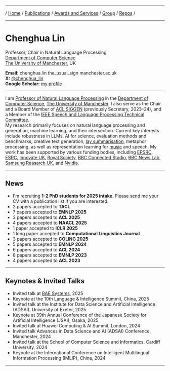 ***

/ [Home](./index.md) / [Publications](./publication.md) /  [Awards and Services](./award-service.md) / [Group](./group.md) / [Repos](./repo.md) / 

***

# Chenghua Lin

Professor, Chair in Natural Language Processing \
[Department of Computer Science](https://www.cs.manchester.ac.uk/) \
[The University of Manchester](https://www.manchester.ac.uk/about/rankings/), UK
  
<b>Email:</b> chenghua.lin the_usual_sign manchester.ac.uk  
<b>X:</b> [@chenghua_lin](https://x.com/chenghua_lin)  
<b>Google Scholar:</b> [my profile](https://scholar.google.co.uk/citations?user=Tp1RdIQAAAAJ&hl=en)

***

I am [Professor of Natural Language Processing](https://research.manchester.ac.uk/en/persons/chenghua-lin) in the [Department of Computer Science](https://www.cs.manchester.ac.uk/), [The University of Manchester](https://www.manchester.ac.uk/). I also serve as the Chair and a Board Member of [ACL SIGGEN](https://aclweb.org/aclwiki/SIGGEN) (previously Secretary, 2023–24), and a Member of the [IEEE Speech and Language Processing Technical Committee](https://signalprocessingsociety.org/community-involvement/speech-and-language-processing).   
My research primarily focuses on natural language processing and generation, machine learning, and their intersection. Current key interests include robustness in LLMs, AI for science, evaluation methods and benchmarks, creative text generation, [lay summarisation](https://biolaysumm.org/), metaphor processing, as well as representation learning for [music](https://huggingface.co/m-a-p/MERT-v1-330M) and speech.
My work has been supported by various funding bodies, including [EPSRC](https://www.ukri.org/councils/epsrc/), [ESRC](https://www.ukri.org/councils/esrc/), [Innovate UK](https://www.ukri.org/councils/innovate-uk/), [Royal Society](https://royalsociety.org/), [BBC Connected Studio](https://www.bbc.co.uk/rd/projects/connected-studio/), [BBC News Lab](https://www.bbc.co.uk/rdnewslabs/),  [Samsung Reasarch UK](https://research.samsung.com/sruk), and [Nvidia](https://nvidia.com/en-us/industries/higher-education-research/academic-grant-program/).

<!-- For more info, please visit my [group page](https://lincedo-lab.github.io/).-->  

***


## News
* I'm recruiting **1-2 PhD students for 2025 intake**. Please send me your CV with a publication list if you are interested. 
* 2 papers accepted to <b>TACL</b> 
* 7 papers accepted to <b>EMNLP 2025</b>
* 3 papers accepted to <b>ACL 2025</b>
* 4 papers accepted to <b>NAACL 2025</b>
* 1 paper accepted to <b>ICLR 2025</b>
* 1 long paper accepted to <b>Computational Linguistics Journal</b>
* 3 papers accepted to <b>COLING 2025</b>   
* 5 papers accepted to <b>EMNLP 2024</b>   
* 6 papers accepted to <b>ACL 2024</b> 
* 8 papers accepted to <b>EMNLP 2023</b>  
* 4 papers accepted to <b>ACL 2023</b>  

***


## Keynotes & Invited Talks

* Invited talk at [BAE Systems](https://www.baesystems.com/en), 2025  
* Keynote at the 10th Language & Intelligence Summit, China, 2025  
* Invited talk at the Institute for Data Science and Artificial Intelligence (ADSAI), University of Exeter, 2025  
* Keynote at 39th Annual Conference of the Japanese Society for Artificial Intelligence (JSAI), Osaka, 2025 
* Invited talk at Huawei Computing & AI Summit, London, 2024  
* Invited talk Advances in Data Science and AI (ADSAI) Conference, Manchester, 2024  
* Invited talk at the School of Computer Science and Informatics, Cardiff University, 2024
* Keynote at the International Conference on Intelligent Multilingual Information Processing (IMLIP), China, 2024 

***  

<!--  ## Personal  

I am a die-hard fan of the [90s Chicago Bulls](https://en.wikipedia.org/wiki/Chicago_Bulls). I used to play basketball a lot and was part of the starting lineup for my school's basketball team at my university in Beijing. Our team won two championships in the college league, which I am quite proud of, even though the matches were amateur. I stopped playing intensively after completely rupturing one of my [Achilles tendons](https://en.wikipedia.org/wiki/Achilles_tendon_rupture) during a match. Nevertheless, I still play for fun and occasionally, join the practice games of a team from the [Sheffield basketball league](https://www.sheffieldbasketball.co.uk/). -->
